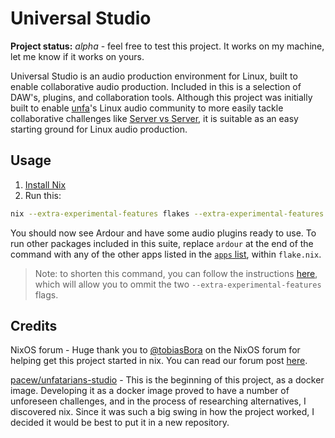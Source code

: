 # Universal Studio

**Project status:** *alpha* - feel free to test this project. It works on my
machine, let me know if it works on yours.

Universal Studio is an audio production environment for Linux, built to enable
collaborative audio production. Included in this is a selection of DAW's,
plugins, and collaboration tools. Although this project was initially built to
enable [unfa](https://unfa.xyz)'s Linux audio community to more easily tackle
collaborative challenges like [Server vs
Server](https://www.servervsserver.com/), it is suitable as an easy starting
ground for Linux audio production.

## Usage

1. [Install Nix](https://nixos.wiki/wiki/Nix_Installation_Guide)
2. Run this: <!-- TODO: figure out how to simplify this to `nix run 'codeberg:universal-studio`-->

```bash
nix --extra-experimental-features flakes --extra-experimental-features nix-command run 'github:PowerUser64/universal-studio#ardour'
```

You should now see Ardour and have some audio plugins ready to use. To run
other packages included in this suite, replace `ardour` at the end of the
command with any of the other apps listed in the [`apps`
list](https://codeberg.org/PowerUser/universal-studio/src/branch/main/flake.nix#L146),
within `flake.nix`.

> Note: to shorten this command, you can follow the instructions
[here](https://nixos.wiki/wiki/Flakes#Enable_flakes), which will allow you to
ommit the two `--extra-experimental-features` flags.

## Credits

NixOS forum - Huge thank you to
[@tobiasBora](https://discourse.nixos.org/u/tobiasBora) on the NixOS forum for
helping get this project started in nix. You can read our forum post
[here](https://discourse.nixos.org/t/22191).

[pacew/unfatarians-studio](https://codeberg.org/pacew/unfatarians-studio) -
This is the beginning of this project, as a docker image. Developing it as a
docker image proved to have a number of unforeseen challenges, and in the
process of researching alternatives, I discovered nix. Since it was such a big
swing in how the project worked, I decided it would be best to put it in a new
repository.
